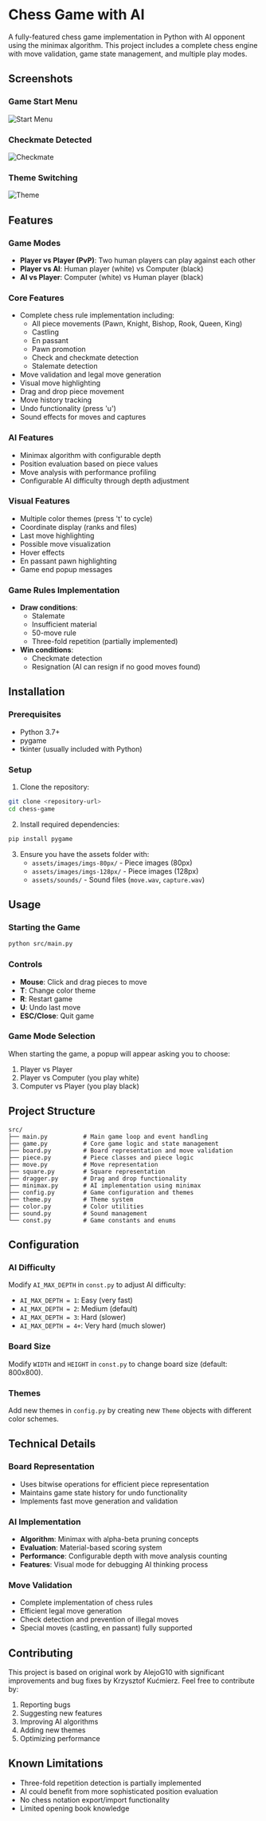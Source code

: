 # Chess Game with AI

A fully-featured chess game implementation in Python with AI opponent using the minimax algorithm. This project includes a complete chess engine with move validation, game state management, and multiple play modes.

## Screenshots

### Game Start Menu
![Start Menu](assets/screenshots/start_menu.png)

### Checkmate Detected
![Checkmate](assets/screenshots/checkmate_screen.png)

### Theme Switching
![Theme](assets/screenshots/theme_switch.png)


## Features

### Game Modes
- **Player vs Player (PvP)**: Two human players can play against each other
- **Player vs AI**: Human player (white) vs Computer (black)
- **AI vs Player**: Computer (white) vs Human player (black)

### Core Features
- Complete chess rule implementation including:
  - All piece movements (Pawn, Knight, Bishop, Rook, Queen, King)
  - Castling
  - En passant
  - Pawn promotion
  - Check and checkmate detection
  - Stalemate detection
- Move validation and legal move generation
- Visual move highlighting
- Drag and drop piece movement
- Move history tracking
- Undo functionality (press 'u')
- Sound effects for moves and captures

### AI Features
- Minimax algorithm with configurable depth
- Position evaluation based on piece values
- Move analysis with performance profiling
- Configurable AI difficulty through depth adjustment

### Visual Features
- Multiple color themes (press 't' to cycle)
- Coordinate display (ranks and files)
- Last move highlighting
- Possible move visualization
- Hover effects
- En passant pawn highlighting
- Game end popup messages

### Game Rules Implementation
- **Draw conditions**:
  - Stalemate
  - Insufficient material
  - 50-move rule
  - Three-fold repetition (partially implemented)
- **Win conditions**:
  - Checkmate detection
  - Resignation (AI can resign if no good moves found)

## Installation

### Prerequisites
- Python 3.7+
- pygame
- tkinter (usually included with Python)

### Setup
1. Clone the repository:
```bash
git clone <repository-url>
cd chess-game
```

2. Install required dependencies:
```bash
pip install pygame
```

3. Ensure you have the assets folder with:
   - `assets/images/imgs-80px/` - Piece images (80px)
   - `assets/images/imgs-128px/` - Piece images (128px)
   - `assets/sounds/` - Sound files (`move.wav`, `capture.wav`)

## Usage

### Starting the Game
```bash
python src/main.py
```

### Controls
- **Mouse**: Click and drag pieces to move
- **T**: Change color theme
- **R**: Restart game
- **U**: Undo last move
- **ESC/Close**: Quit game

### Game Mode Selection
When starting the game, a popup will appear asking you to choose:
1. Player vs Player
2. Player vs Computer (you play white)
3. Computer vs Player (you play black)

## Project Structure

```
src/
├── main.py          # Main game loop and event handling
├── game.py          # Core game logic and state management
├── board.py         # Board representation and move validation
├── piece.py         # Piece classes and piece logic
├── move.py          # Move representation
├── square.py        # Square representation
├── dragger.py       # Drag and drop functionality
├── minimax.py       # AI implementation using minimax
├── config.py        # Game configuration and themes
├── theme.py         # Theme system
├── color.py         # Color utilities
├── sound.py         # Sound management
└── const.py         # Game constants and enums
```

## Configuration

### AI Difficulty
Modify `AI_MAX_DEPTH` in `const.py` to adjust AI difficulty:
- `AI_MAX_DEPTH = 1`: Easy (very fast)
- `AI_MAX_DEPTH = 2`: Medium (default)
- `AI_MAX_DEPTH = 3`: Hard (slower)
- `AI_MAX_DEPTH = 4+`: Very hard (much slower)

### Board Size
Modify `WIDTH` and `HEIGHT` in `const.py` to change board size (default: 800x800).

### Themes
Add new themes in `config.py` by creating new `Theme` objects with different color schemes.

## Technical Details

### Board Representation
- Uses bitwise operations for efficient piece representation
- Maintains game state history for undo functionality
- Implements fast move generation and validation

### AI Implementation
- **Algorithm**: Minimax with alpha-beta pruning concepts
- **Evaluation**: Material-based scoring system
- **Performance**: Configurable depth with move analysis counting
- **Features**: Visual mode for debugging AI thinking process

### Move Validation
- Complete implementation of chess rules
- Efficient legal move generation
- Check detection and prevention of illegal moves
- Special moves (castling, en passant) fully supported

## Contributing

This project is based on original work by AlejoG10 with significant improvements and bug fixes by Krzysztof Kućmierz. Feel free to contribute by:

1. Reporting bugs
2. Suggesting new features
3. Improving AI algorithms
4. Adding new themes
5. Optimizing performance

## Known Limitations

- Three-fold repetition detection is partially implemented
- AI could benefit from more sophisticated position evaluation
- No chess notation export/import functionality
- Limited opening book knowledge
